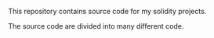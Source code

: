 This repository contains source code for my solidity projects.

The source code are divided into many different code.
